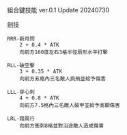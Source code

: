 組合鍵技能
ver.0.1
Update 20240730




劍技

    RRR-新月閃
        2 + 0.4 * ATK
        向前方160度左右3格半徑扇形水平打擊
      
    RLL-破空擊
        3 + 0.35 * ATK
        向前方五格內三名敵人挑飛並給予傷害
      
    LLL-穿心刺
        4 + 0.8 * ATK
        向前方7.5格內三名敵人破甲並給予高額傷害
      
    LRL-踏風行
        向前方衝刺8格並對沿途敵人造成傷害
    